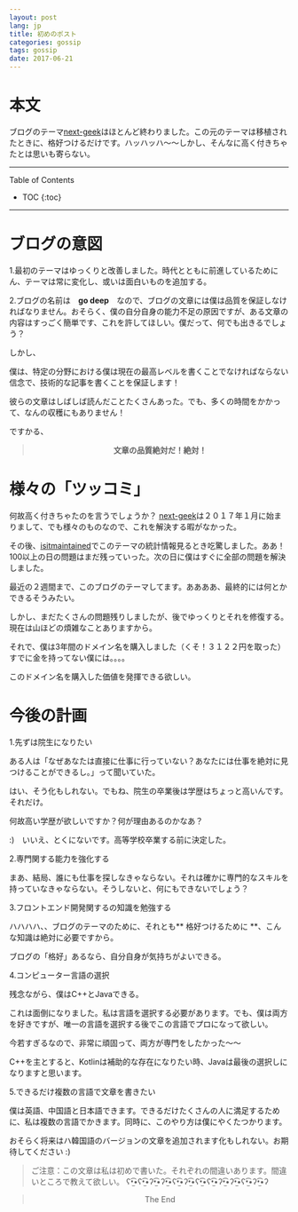```yaml
---
layout: post
lang: jp
title: 初めのポスト
categories: gossip
tags: gossip
date: 2017-06-21
---
```


# 本文

<p class="intro"><span class="dropcap">ブ</span>ログのテーマ<a href="https://github.com/Gabirel/next-geek">next-geek</a>はほとんど終わりました。この元のテーマは移植されたときに、格好つけるだけです。ハッハッハ～～しかし、そんなに高く付きちゃたとは思いも寄らない。</p>

-----
Table of Contents

* TOC
{:toc}

-----

# ブログの意図

1.最初のテーマはゆっくりと改善しました。時代とともに前進しているためにん、テーマは常に変化し、或いは面白いものを追加する。

2.ブログの名前は　**go deep**　なので、ブログの文章には僕は品質を保証しなければなりません。おそらく、僕の自分自身の能力不足の原因ですが、ある文章の内容はすっごく簡単です、これを許してほしい。僕だって、何でも出きるでしょう？

しかし、

僕は、特定の分野における僕は現在の最高レベルを書くことでなければならない信念で、技術的な記事を書くことを保証します！

彼らの文章はしばしば読んだことたくさんあった。でも、多くの時間をかかって、なんの収穫にもありません！

ですかる、

<center><blockquote><b>文章の品質絶対だ！絶対！</b></blockquote></center>




# 様々の「ツッコミ」

何故高く付きちゃたのを言うでしょうか？ [next-geek][]は２０１７年１月に始まりまして、でも様々のものなので、これを解決する暇がなかった。

その後、[isitmaintained][]でこのテーマの統計情報見るとき吃驚しました。ああ！100以上の日の問題はまだ残っていった。次の日に僕はすぐに全部の問題を解決しました。

最近の２週間まで、このブログのテーマしてます。ああああ、最終的には何とかできるそうみたい。

しかし、まだたくさんの問題残りしましたが、後でゆっくりとそれを修復する。現在は山ほどの煩雑なことありますから。


それで、僕は3年間のドメイン名を購入しました（くそ！３１２２円を取った）すでに金を持ってない僕には。。。。

このドメイン名を購入した価値を発揮できる欲しい。

# 今後の計画


1.先ずは院生になりたい

ある人は「なぜあなたは直接に仕事に行っていない？あなたには仕事を絶対に見つけることができるし。」って聞いていた。

はい、そう化もしれない。でもね、院生の卒業後は学歴はちょっと高いんです。それだけ。

何故高い学歴が欲しいですか？何が理由あるのかなあ？

:)　いいえ、とくにないです。高等学校卒業する前に決定した。


2.専門関する能力を強化する

まあ、結局、誰にも仕事を探しなきゃならない。それは確かに専門的なスキルを持っていなきゃならない。そうしないと、何にもできないでしょう？


3.フロントエンド開発関するの知識を勉強する

ハハハハ、、ブログのテーマのために、それとも** 格好つけるために **、こんな知識は絶対に必要ですから。

ブログの「格好」あるなら、自分自身が気持ちがよいできる。


4.コンピューター言語の選択

残念ながら、僕はC++とJavaできる。

これは面倒になりました。私は言語を選択する必要があります。でも、僕は両方を好きですが、唯一の言語を選択する後でこの言語でプロになって欲しい。

今若すぎるなので、非常に頑固って、両方が専門をしたかった〜〜

C++を主とすると、Kotlinは補助的な存在になりたい時、Javaは最後の選択しになりますと思います。



5.できるだけ複数の言語で文章を書きたい


僕は英語、中国語と日本語できます。できるだけたくさんの人に満足するために、私は複数の言語でかきます。同時に、このやり方は僕にやくたつかります。

おそらく将来はハ韓国語のバージョンの文章を追加されます化もしれない。お期待してください :)

> ご注意：この文章は私は初めで書いた。それぞれの間違いあります。間違いところで教えて欲しい。
> ʕ•̫͡•ʕ•̫͡•ʔ•̫͡•ʔ•̫͡•ʕ•̫͡•ʔ•̫͡•ʕ•̫͡•ʕ•̫͡•ʔ•̫͡•ʔ•̫͡•ʕ•̫͡•ʔ•̫͡•ʔ

<center><blockquote>The End</blockquote></center>

[next-geek]: https://github.com/Gabirel/next-geek
[isitmaintained]: http://isitmaintained.com/project/Gabirel/next-geek
